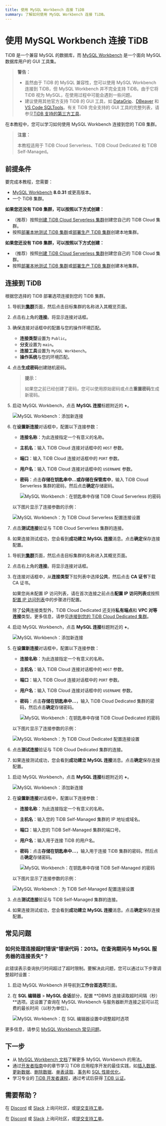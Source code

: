 ```yaml
---
title: 使用 MySQL Workbench 连接 TiDB
summary: 了解如何使用 MySQL Workbench 连接 TiDB。
---
```


# 使用 MySQL Workbench 连接 TiDB

TiDB 是一个兼容 MySQL 的数据库，而 [MySQL Workbench](https://www.mysql.com/products/workbench/) 是一个面向 MySQL 数据库用户的 GUI 工具集。

> **警告：**
>
> - 虽然由于 TiDB 的 MySQL 兼容性，您可以使用 MySQL Workbench 连接到 TiDB，但 MySQL Workbench 并不完全支持 TiDB。由于它将 TiDB 视为 MySQL，在使用过程中可能会遇到一些问题。
> - 建议使用其他官方支持 TiDB 的 GUI 工具，如 [DataGrip](/develop/dev-guide-gui-datagrip.md)、[DBeaver](/develop/dev-guide-gui-dbeaver.md) 和 [VS Code SQLTools](/develop/dev-guide-gui-vscode-sqltools.md)。有关 TiDB 完全支持的 GUI 工具的完整列表，请参见[TiDB 支持的第三方工具](/develop/dev-guide-third-party-support.md#gui)。

在本教程中，您可以学习如何使用 MySQL Workbench 连接到您的 TiDB 集群。

> **注意：**
>
> 本教程适用于 TiDB Cloud Serverless、TiDB Cloud Dedicated 和 TiDB Self-Managed。

## 前提条件

要完成本教程，您需要：

- [MySQL Workbench](https://dev.mysql.com/downloads/workbench/) **8.0.31** 或更高版本。
- 一个 TiDB 集群。

<CustomContent platform="tidb">

**如果您还没有 TiDB 集群，可以按照以下方式创建：**

- （推荐）按照[创建 TiDB Cloud Serverless 集群](/develop/dev-guide-build-cluster-in-cloud.md)创建您自己的 TiDB Cloud 集群。
- 按照[部署本地测试 TiDB 集群](/quick-start-with-tidb.md#deploy-a-local-test-cluster)或[部署生产 TiDB 集群](/production-deployment-using-tiup.md)创建本地集群。

</CustomContent>
<CustomContent platform="tidb-cloud">

**如果您还没有 TiDB 集群，可以按照以下方式创建：**

- （推荐）按照[创建 TiDB Cloud Serverless 集群](/develop/dev-guide-build-cluster-in-cloud.md)创建您自己的 TiDB Cloud 集群。
- 按照[部署本地测试 TiDB 集群](https://docs.pingcap.com/tidb/stable/quick-start-with-tidb#deploy-a-local-test-cluster)或[部署生产 TiDB 集群](https://docs.pingcap.com/tidb/stable/production-deployment-using-tiup)创建本地集群。

</CustomContent>

## 连接到 TiDB

根据您选择的 TiDB 部署选项连接到您的 TiDB 集群。

<SimpleTab>
<div label="TiDB Cloud Serverless">

1. 导航到[**集群**](https://tidbcloud.com/project/clusters)页面，然后点击目标集群的名称进入其概览页面。

2. 点击右上角的**连接**。将显示连接对话框。

3. 确保连接对话框中的配置与您的操作环境匹配。

    - **连接类型**设置为 `Public`。
    - **分支**设置为 `main`。
    - **连接工具**设置为 `MySQL Workbench`。
    - **操作系统**与您的环境匹配。

4. 点击**生成密码**创建随机密码。

    > **提示：**
    >
    > 如果您之前已经创建了密码，您可以使用原始密码或点击**重置密码**生成新密码。

5. 启动 MySQL Workbench，点击 **MySQL 连接**标题附近的 **+**。

    ![MySQL Workbench：添加新连接](/media/develop/mysql-workbench-add-new-connection.png)

6. 在**设置新连接**对话框中，配置以下连接参数：

    - **连接名称**：为此连接指定一个有意义的名称。
    - **主机名**：输入 TiDB Cloud 连接对话框中的 `HOST` 参数。
    - **端口**：输入 TiDB Cloud 连接对话框中的 `PORT` 参数。
    - **用户名**：输入 TiDB Cloud 连接对话框中的 `USERNAME` 参数。
    - **密码**：点击**存储在钥匙串中...**或**存储在保管库中**，输入 TiDB Cloud Serverless 集群的密码，然后点击**确定**存储密码。

        ![MySQL Workbench：在钥匙串中存储 TiDB Cloud Serverless 的密码](/media/develop/mysql-workbench-store-password-in-keychain.png)

    以下图片显示了连接参数的示例：

    ![MySQL Workbench：为 TiDB Cloud Serverless 配置连接设置](/media/develop/mysql-workbench-connection-config-serverless-parameters.png)

7. 点击**测试连接**验证与 TiDB Cloud Serverless 集群的连接。

8. 如果连接测试成功，您会看到**成功建立 MySQL 连接**消息。点击**确定**保存连接配置。

</div>
<div label="TiDB Cloud Dedicated">

1. 导航到[**集群**](https://tidbcloud.com/project/clusters)页面，然后点击目标集群的名称进入其概览页面。

2. 点击右上角的**连接**。将显示连接对话框。

3. 在连接对话框中，从**连接类型**下拉列表中选择**公共**，然后点击 **CA 证书**下载 CA 证书。

    如果您尚未配置 IP 访问列表，请在首次连接之前点击**配置 IP 访问列表**或按照[配置 IP 访问列表](https://docs.pingcap.com/tidbcloud/configure-ip-access-list)中的步骤进行配置。

    除了**公共**连接类型外，TiDB Cloud Dedicated 还支持**私有端点**和 **VPC 对等连接**类型。更多信息，请参见[连接到您的 TiDB Cloud Dedicated 集群](https://docs.pingcap.com/tidbcloud/connect-to-tidb-cluster)。

4. 启动 MySQL Workbench，点击 **MySQL 连接**标题附近的 **+**。

    ![MySQL Workbench：添加新连接](/media/develop/mysql-workbench-add-new-connection.png)

5. 在**设置新连接**对话框中，配置以下连接参数：

    - **连接名称**：为此连接指定一个有意义的名称。
    - **主机名**：输入 TiDB Cloud 连接对话框中的 `HOST` 参数。
    - **端口**：输入 TiDB Cloud 连接对话框中的 `PORT` 参数。
    - **用户名**：输入 TiDB Cloud 连接对话框中的 `USERNAME` 参数。
    - **密码**：点击**存储在钥匙串中...**，输入 TiDB Cloud Dedicated 集群的密码，然后点击**确定**存储密码。

        ![MySQL Workbench：在钥匙串中存储 TiDB Cloud Dedicated 的密码](/media/develop/mysql-workbench-store-dedicated-password-in-keychain.png)

    以下图片显示了连接参数的示例：

    ![MySQL Workbench：为 TiDB Cloud Dedicated 配置连接设置](/media/develop/mysql-workbench-connection-config-dedicated-parameters.png)

6. 点击**测试连接**验证与 TiDB Cloud Dedicated 集群的连接。

7. 如果连接测试成功，您会看到**成功建立 MySQL 连接**消息。点击**确定**保存连接配置。

</div>
<div label="TiDB Self-Managed">

1. 启动 MySQL Workbench，点击 **MySQL 连接**标题附近的 **+**。

    ![MySQL Workbench：添加新连接](/media/develop/mysql-workbench-add-new-connection.png)

2. 在**设置新连接**对话框中，配置以下连接参数：

    - **连接名称**：为此连接指定一个有意义的名称。
    - **主机名**：输入您的 TiDB Self-Managed 集群的 IP 地址或域名。
    - **端口**：输入您的 TiDB Self-Managed 集群的端口号。
    - **用户名**：输入用于连接 TiDB 的用户名。
    - **密码**：点击**存储在钥匙串中...**，输入用于连接 TiDB 集群的密码，然后点击**确定**存储密码。

        ![MySQL Workbench：在钥匙串中存储 TiDB Self-Managed 的密码](/media/develop/mysql-workbench-store-self-hosted-password-in-keychain.png)

    以下图片显示了连接参数的示例：

    ![MySQL Workbench：为 TiDB Self-Managed 配置连接设置](/media/develop/mysql-workbench-connection-config-self-hosted-parameters.png)

3. 点击**测试连接**验证与 TiDB Self-Managed 集群的连接。

4. 如果连接测试成功，您会看到**成功建立 MySQL 连接**消息。点击**确定**保存连接配置。

</div>
</SimpleTab>

## 常见问题

### 如何处理连接超时错误"错误代码：2013。在查询期间与 MySQL 服务器的连接丢失"？

此错误表示查询执行时间超过了超时限制。要解决此问题，您可以通过以下步骤调整超时设置：

1. 启动 MySQL Workbench 并导航到**工作台首选项**页面。
2. 在 **SQL 编辑器** > **MySQL 会话**部分，配置 **DBMS 连接读取超时间隔（秒）**选项。这设置了查询在 MySQL Workbench 与服务器断开连接之前可以花费的最长时间（以秒为单位）。

    ![MySQL Workbench：在 SQL 编辑器设置中调整超时选项](/media/develop/mysql-workbench-adjust-sqleditor-read-timeout.jpg)

更多信息，请参见 [MySQL Workbench 常见问题](https://dev.mysql.com/doc/workbench/en/workbench-faq.html)。

## 下一步

- 从 [MySQL Workbench 文档](https://dev.mysql.com/doc/workbench/en/)了解更多 MySQL Workbench 的用法。
- 通过[开发者指南](/develop/dev-guide-overview.md)中的章节学习 TiDB 应用程序开发的最佳实践，如[插入数据](/develop/dev-guide-insert-data.md)、[更新数据](/develop/dev-guide-update-data.md)、[删除数据](/develop/dev-guide-delete-data.md)、[单表读取](/develop/dev-guide-get-data-from-single-table.md)、[事务](/develop/dev-guide-transaction-overview.md)和 [SQL 性能优化](/develop/dev-guide-optimize-sql-overview.md)。
- 学习专业的 [TiDB 开发者课程](https://www.pingcap.com/education/)，通过考试后获得 [TiDB 认证](https://www.pingcap.com/education/certification/)。

## 需要帮助？

<CustomContent platform="tidb">

在 [Discord](https://discord.gg/DQZ2dy3cuc?utm_source=doc) 或 [Slack](https://slack.tidb.io/invite?team=tidb-community&channel=everyone&ref=pingcap-docs) 上询问社区，或[提交支持工单](/support.md)。

</CustomContent>

<CustomContent platform="tidb-cloud">

在 [Discord](https://discord.gg/DQZ2dy3cuc?utm_source=doc) 或 [Slack](https://slack.tidb.io/invite?team=tidb-community&channel=everyone&ref=pingcap-docs) 上询问社区，或[提交支持工单](https://tidb.support.pingcap.com/)。

</CustomContent>

